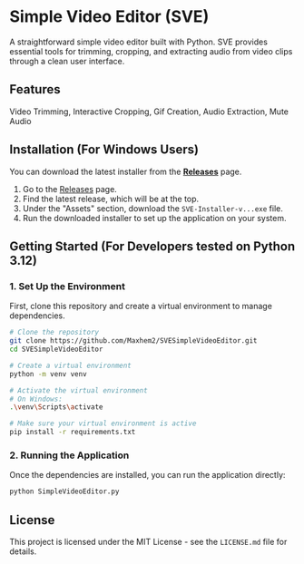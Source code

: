 # Simple Video Editor (SVE)

A straightforward simple video editor built with Python. SVE provides essential tools for trimming, cropping, and extracting audio from video clips through a clean user interface.

## Features

Video Trimming, Interactive Cropping, Gif Creation, Audio Extraction, Mute Audio

## Installation (For Windows Users)

You can download the latest installer from the **[Releases](https://github.com/Maxhem2/SVESimpleVideoEditor/releases)** page.

1.  Go to the [Releases](https://github.com/Maxhem2/SVESimpleVideoEditor/releases) page.
2.  Find the latest release, which will be at the top.
3.  Under the "Assets" section, download the `SVE-Installer-v...exe` file.
4.  Run the downloaded installer to set up the application on your system.

## Getting Started (For Developers tested on Python 3.12)

### 1\. Set Up the Environment

First, clone this repository and create a virtual environment to manage dependencies.

```bash
# Clone the repository
git clone https://github.com/Maxhem2/SVESimpleVideoEditor.git
cd SVESimpleVideoEditor

# Create a virtual environment
python -m venv venv

# Activate the virtual environment
# On Windows:
.\venv\Scripts\activate

# Make sure your virtual environment is active
pip install -r requirements.txt
```

### 2\. Running the Application

Once the dependencies are installed, you can run the application directly:

```bash
python SimpleVideoEditor.py
```

## License

This project is licensed under the MIT License - see the `LICENSE.md` file for details.
